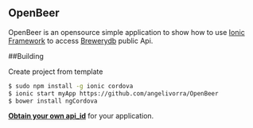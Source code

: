 ## OpenBeer

OpenBeer is an opensource simple application to show how to use [Ionic Framework](http://ionicframework.com/) to access [Brewerydb](http://brewerydb.com) public Api.

##Building

Create project from template

```bash
$ sudo npm install -g ionic cordova
$ ionic start myApp https://github.com/angelivorra/OpenBeer
$ bower install ngCordova
```

[**Obtain your own api_id**](http://www.brewerydb.com/developers/apps) for your application.